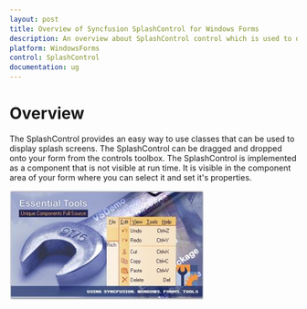 ```yaml
---
layout: post
title: Overview of Syncfusion SplashControl for Windows Forms
description: An overview about SplashControl control which is used to display a notification with the features like Animation and Image support
platform: WindowsForms
control: SplashControl
documentation: ug
---
```


# Overview

The SplashControl provides an easy way to use classes that can be used to display splash screens. The SplashControl can be dragged and dropped onto your form from the controls toolbox. The SplashControl is implemented as a component that is not visible at run time. It is visible in the component area of your form where you can select it and set it's properties.

![Overview of Syncfusion SplashControl ](Overview_images/Overview_img30.jpeg) 


